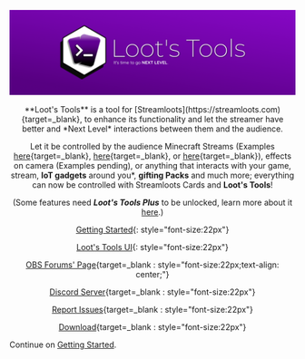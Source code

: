 ![LootsToolsLogo](img/HeaderA.png)

<center>**Loot's Tools** is a tool for [Streamloots](https://streamloots.com){target=_blank}, to enhance its functionality and let the streamer have better and *Next Level* interactions between them and the audience.

Let it be controlled by the audience Minecraft Streams (Examples [here](https://www.youtube.com/watch?v=BqhNUN1Ft6w){target=_blank}, [here](https://www.youtube.com/watch?v=LNAmppbpLXA){target=_blank}, or [here](https://www.youtube.com/watch?v=LBEQGj77ftQ){target=_blank}), effects on camera (Examples pending), or anything that interacts with your game, stream, **IoT gadgets** around you\*, **gifting Packs** and much more; everything can now be controlled with Streamloots Cards and **Loot's Tools**!

(Some features need ***Loot's Tools Plus*** to be unlocked, learn more about it [here](plus).)

[Getting Started](/LootsTools/gettingStarted){: style="font-size:22px"}

[Loot's Tools UI](https://lootstools.darye.dev){: style="font-size:22px"}

[OBS Forums' Page](https://obsproject.com/forum/resources/loots-tools.1341/){target=_blank : style="font-size:22px;text-align: center;"}

[Discord Server](https://discord.io/Darye){target=_blank : style="font-size:22px"}

[Report Issues](https://github.com/DaryeDev/LootsTools/issues){target=_blank : style="font-size:22px"}

[Download](https://github.com/DaryeDev/LootsTools/releases/latest){target=_blank : style="font-size:22px"}

</center>

Continue on [Getting Started](/LootsTools/gettingStarted).
